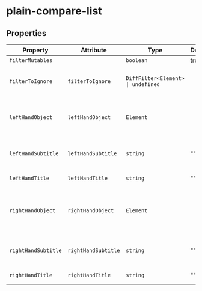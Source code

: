 # plain-compare-list

## Properties

| Property            | Attribute           | Type                               | Default | Description                                      |
|---------------------|---------------------|------------------------------------|---------|--------------------------------------------------|
| `filterMutables`    |                     | `boolean`                          | true    |                                                  |
| `filterToIgnore`    | `filterToIgnore`    | `DiffFilter<Element> \| undefined` |         | Optional filter to ignore differences            |
| `leftHandObject`    | `leftHandObject`    | `Element`                          |         | The left Element that should be compared         |
| `leftHandSubtitle`  | `leftHandSubtitle`  | `string`                           | ""      | The subtitle of the left list (optional)         |
| `leftHandTitle`     | `leftHandTitle`     | `string`                           | ""      | The title of the left list                       |
| `rightHandObject`   | `rightHandObject`   | `Element`                          |         | The right element that should be compared against |
| `rightHandSubtitle` | `rightHandSubtitle` | `string`                           | ""      | The subtitle of the right list (optional)        |
| `rightHandTitle`    | `rightHandTitle`    | `string`                           | ""      | The title of the right list                      |
